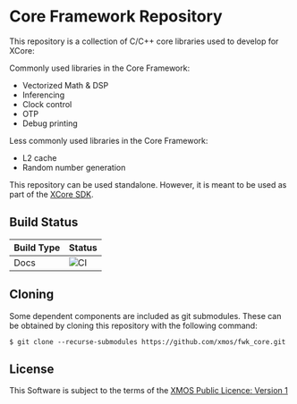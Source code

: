 # Core Framework Repository

This repository is a collection of C/C++ core libraries used to develop for XCore:

Commonly used libraries in the Core Framework:

- Vectorized Math & DSP
- Inferencing
- Clock control 
- OTP
- Debug printing

Less commonly used libraries in the Core Framework:

- L2 cache
- Random number generation

This repository can be used standalone.  However, it is meant to be used as part of the [XCore SDK](https://github.com/xmos/xcore_sdk).

## Build Status

Build Type       |    Status     |
-----------      | --------------|
Docs             | ![CI](https://github.com/xmos/fwk_core/actions/workflows/docs.yml/badge.svg?branch=develop&event=push) |

## Cloning

Some dependent components are included as git submodules. These can be obtained by cloning this repository with the following command:

    $ git clone --recurse-submodules https://github.com/xmos/fwk_core.git

## License

This Software is subject to the terms of the [XMOS Public Licence: Version 1](https://github.com/xmos/xcore_sdk/blob/develop/LICENSE.rst)
